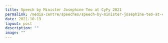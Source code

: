 ```yaml
---
title: Speech by Minister Josephine Teo at CyFy 2021
permalink: /media-centre/speeches/speech-by-minister-josephine-teo-at-cyfy-2021/
date: 2021-10-19
layout: post
description: ""
image: ""
---
```

